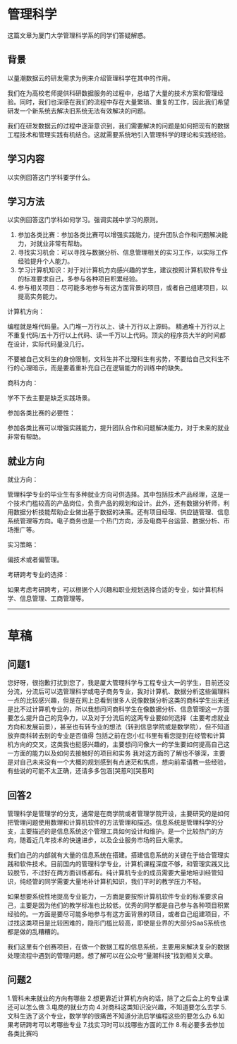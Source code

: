 # 管理科学

这篇文章为厦门大学管理科学系的同学们答疑解惑。

## 背景

以量潮数据云的研发需求为例来介绍管理科学在其中的作用。

我们在为高校老师提供科研数据服务的过程中，总结了大量的技术方案和管理经验。同时，我们也深感在我们的流程中存在大量繁琐、重复的工作，因此我们希望研发一个新系统去解决旧系统无法有效解决的问题。

我们在研发数据云的过程中逐渐意识到，我们需要解决的问题是如何把现有的数据工程技术和管理实践有机结合。这就需要系统地引入管理科学的理论和实践经验。

## 学习内容

以实例回答这门学科要学什么。


## 学习方法

以实例回答这门学科如何学习。强调实践中学习的原则。

1. 参加各类比赛：参加各类比赛可以增强实践能力，提升团队合作和问题解决能力，对就业非常有帮助。
2. 寻找实习机会：可以寻找与数据分析、信息管理相关的实习工作，以实际工作经验提升个人能力。
3. 学习计算机知识：对于对计算机方向感兴趣的学生，建议按照计算机软件专业的标准要求自己，多参与各种项目积累经验。
4. 参与相关项目：尽可能多地参与有这方面背景的项目，或者自己组建项目，以提高实务能力。

计算机方向：

编程就是堆代码量。入门堆一万行以上、读十万行以上源码。
精通堆十万行以上不重复代码/五十万行以上代码、读一千万以上代码。顶尖的程序员大半的时间都在设计，实际代码量没几行。

不要被自己文科生的身份限制，文科生并不比理科生有劣势，不要给自己文科生不行的心理暗示，而是要着重补充自己在逻辑能力的训练中的缺失。

商科方向：

学不下去主要是缺乏实践场景。

参加各类比赛的必要性：

参加各类比赛可以增强实践能力，提升团队合作和问题解决能力，对于未来的就业非常有帮助。


## 就业方向

就业方向：

管理科学专业的毕业生有多种就业方向可供选择。其中包括技术产品经理，这是一个技术门槛较高的产品岗位，负责产品的规划和设计。此外，还有数据分析师，利用数据分析技能帮助企业做出基于数据的决策。还有项目经理、供应链管理、信息系统管理等方向。电子商务也是一个热门方向，涉及电商平台运营、数据分析、市场推广等。

实习策略：

偏技术或者偏管理。

考研跨考专业的选择：

如果考虑考研跨考，可以根据个人兴趣和职业规划选择合适的专业，如计算机科学、信息管理、工商管理等。

----

# 草稿

## 问题1

您好呀，很抱歉打扰到您了，我是厦大管理科学与工程专业大一的学生，目前还没分流，分流后可以选管理科学或电子商务专业，我对计算机、数据分析这些偏理科一点的比较感兴趣，但是在网上总看到很多人说像数据分析这类的商科学生出来还是比不过计算机专业的，所以我想问问商科学生在像数据分析、信息管理这一方面要怎么提升自己的竞争力，以及对于分流后的这两专业要如何选择（主要考虑就业方向和发展前景），甚至也有转专业的想法（转到信息学院或是数学院），但不知道放弃商科转去别的专业是否值得
包括之前在您小红书里有看您提到在经管和计算机方向的交叉，这类我也挺感兴趣的，主要想问问像大一的学生要如何提高自己这一方面的能力以及如何去接触好的项目和实务
我对这方面的了解也不够深，主要是对自己未来没有一个大概的规划感到有点迷茫和焦虑，想向前辈请教一些经验，有些说的可能不太正确，还请多多包涵[哭惹R][哭惹R]

## 回答2

管理科学是管理学的分支，通常是在商学院或者管理学院开设，主要研究的是如何把管理问题使用数理和计算机软件的方法管理和描述。信息系统是管理科学的分支，主要描述的是信息系统这个管理工具如何设计和维护。是一个比较热门的方向，随着近几年技术的快速进步，以及企业服务市场的巨大需求。

我们自己的内部就有大量的信息系统在搭建。搭建信息系统的关键在于结合管理实践和软件技术。目前国内的管理科学专业，计算机课程深度不够，和管理实践又比较脱节，不过好在两方面训练都有。纯计算机专业的成员需要大量地培训经管知识，纯经管的同学需要大量地补计算机知识，我们平时的教学压力不轻。

如果想要系统性地提高专业能力，一方面是要按照计算机软件专业的标准要求自己，主要是因为他们的教学标准也比较低，优秀的同学都是自己参与各种项目积累经验的。一方面是要尽可能多地参与有这方面背景的项目，或者自己组建项目，不过找这类项目是比较困难的，隐形门槛比较高，即使是业界的大部分SaaS系统也都是做的乱糟糟的。

我们这里有个创赛项目，在做一个数据工程的信息系统，主要用来解决复杂的数据处理流程中遇到的管理问题。想了解可以在公众号“量潮科技”找到相关文章。

## 问题2

1.管科未来就业的方向有哪些
2.想更靠近计算机方向的话，除了之后会上的专业课还可以怎么做
3.电商的就业方向
4.对商科这类知识没兴趣，不知道要怎么去学
5.文科生选了这个专业，数学学的很痛苦不知道分流后学编程这些的要怎么办
6.如果考研跨考可以考哪些专业
7.找实习时可以找哪些方面的工作
8.有必要多去参加各类比赛吗
